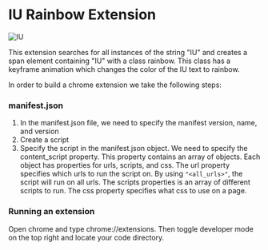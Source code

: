 # IU Rainbow Extension
![IU](https://media.giphy.com/media/UkYA557fdMYTe/giphy.gif)

This extension searches for all instances of the string "IU" and creates a span element containing "IU" with a class rainbow. This class has a keyframe animation which changes the color of the IU text to rainbow.




In order to build a chrome extension we take the following steps:
### manifest.json
1. In the manifest.json file, we need to specify the manifest version, name, and version
2. Create a script
3. Specify the script in the manifest.json object. We need to specify the content_script property. This property contains an array of objects. Each object has properties for urls, scripts, and css. The url property specifies which urls to run the script on. By using `"<all_urls>"`, the script will run on all urls. The scripts properties is an array of different scripts to run. The css property specifies what css to use on a page.


### Running an extension
Open chrome and type chrome://extensions. Then toggle developer mode on the top right and locate your code directory.
